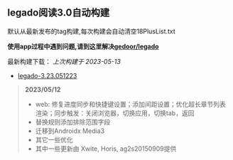 ## legado阅读3.0自动构建

默认从最新发布的tag构建,每次构建会自动清空18PlusList.txt

**使用app过程中遇到问题,请到这里解决[gedoor/legado](https://github.com/gedoor/legado/issues)**

最新构建下载： *上次构建于 2023-05-13*

* [legado-3.23.051223](https://github.com/0x152a/legado-Build/releases/latest)

<!--start-->
> **2023/05/12**
> 
> * web: 修复进度同步和快捷键设置；添加间距设置；优化超长章节列表渲染；同步触发：关闭浏览器，切换应用，切换tab，返回
> * 替换规则添加排除范围字段
> * 迁移到Androidx Media3
> * 其它一些优化
> * 其中一些更新由 Xwite, Horis, ag2s20150909提供
<!--end-->

